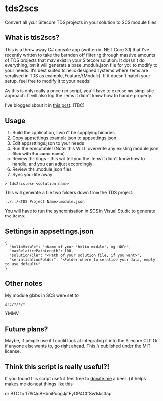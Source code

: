 # tds2scs
Convert all your Sitecore TDS projects in your solution to SCS module files

## What is tds2scs?

This is a throw away C# console app (written in .NET Core 3.1) that I've recently written to take the burnden off filtering through massive amounts of TDS projects that may exist in your Sitecore solution. It doesn't do everything, but it will generate a base .module.json file for you to modify to your needs. It's best suited to helix designed systems where items are seralised in TDS as example, Feature/{Module}. If it doesn't match your setup, feel free to modify it to your needs!

As this is only really a once run script, you'll have to excuse my simplistic approach. It will also log the items it didn't know how to handle properly.

I've blogged about it in [this post](https://spyn.me/). (TBC)

## Usage
1. Build the application, I won't be supplying binaries
2. Copy appsettings.example.json to appsettings.json
3. Edit appsettings.json to your needs
4. Run the executable! (Note: this WILL overwrite any existing module json files with the same name)
5. Review the /logs - this will tell you the items it didn't know how to handle, and you can adjust accordingly
6. Review the .module.json files
7. Sync your life away

```
> tds2scs.exe <solution name>
```

This will generate a file two folders down from the TDS project.
```
../../<TDS Project Name>.module.json
```

You will have to run the syncronisation in SCS in Visual Studio to generate the items.

## Settings in appsettings.json

```
{
  "helixModule": "<Name of your 'helix module', eg HBF>",
  "maxRelativePathLength": 100,
  "solutionFile": "<Path of your solution file, if you want>",
  "serialisationFolder": "<Folder where to seralise your data, empty to use default>"
}
```

## Other notes

My module globs in SCS were set to 
```
src/*/*/* 
```
YMMV

## Future plans?
Maybe, if people use it I could look at integrating it into the Sitecore CLI! Or if anyone else wants to, go right ahead. This _is_ published under the MIT license.

## Think this script is really useful?!
If you found this script useful, feel free to [donate me](https://www.paypal.com/donate/?business=2D4X8BNXQ2FVW&no_recurring=1&item_name=Just+doing+dev+things&currency_code=AUD) a beer :) it helps makes me do neat things like this

or BTC to 17WQoBHboiPuogJptEyGP4CtfSw1sks3ap
